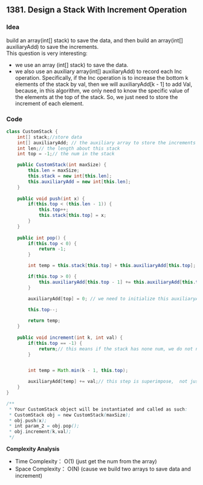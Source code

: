 ## 1381. Design a Stack With Increment Operation

### Idea

build an array(int[] stack) to save the data, and then build an array(int[] auxiliaryAdd) to save the increments.    
This question is very interesting: 
- we use an array (int[] stack) to save the data. 
- we also use an auxiliary array(int[] auxiliaryAdd) to record each Inc operation. Specifically, if the Inc operation is to increase the bottom k elements of the stack by val, then we will auxiliaryAdd[k - 1] to add Val, because, in this algorithm, we only need to know the specific value of the elements at the top of the stack. So, we just need to store the increment of each element. 

### Code


```java
class CustomStack {
    int[] stack;//store data
    int[] auxiliaryAdd; // the auxiliary array to store the increments
    int len;// the length about this stack
    int top = -1;// the num in the stack

    public CustomStack(int maxSize) {
        this.len = maxSize;
        this.stack = new int[this.len];
        this.auxiliaryAdd = new int[this.len];
    }
    
    public void push(int x) {
        if(this.top < (this.len - 1)) {
            this.top++;
            this.stack[this.top] = x;         
        }
    }
    
    public int pop() {
        if(this.top < 0) {
            return -1;
        }

        int temp = this.stack[this.top] + this.auxiliaryAdd[this.top];

        if(this.top > 0) {
            this.auxiliaryAdd[this.top - 1] += this.auxiliaryAdd[this.top]; //superimpose the previous increase
        }

        auxiliaryAdd[top] = 0; // we need to initialize this auxiliaryAdd[top] !!!!!!
 
        this.top--;

        return temp;
    }
    
    public void increment(int k, int val) {
        if(this.top == -1) {
            return;// this means if the stack has none num, we do not need to do anything
        }


        int temp = Math.min(k - 1, this.top);

        auxiliaryAdd[temp] += val;// this step is superimpose,  not just auxiliaryAdd[temp] = val; !!!
    }
}

/**
 * Your CustomStack object will be instantiated and called as such:
 * CustomStack obj = new CustomStack(maxSize);
 * obj.push(x);
 * int param_2 = obj.pop();
 * obj.increment(k,val);
 */


```

**Complexity Analysis**
- Time Complexity： O(1)  (just get the num from the array)
- Space Complexity： O(N) (cause we build two arrays to save data and increment)
